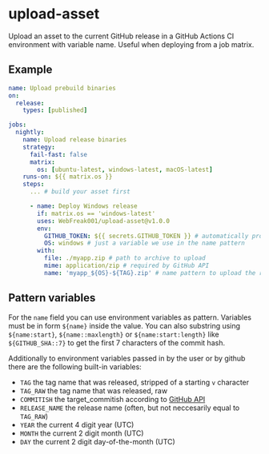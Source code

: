 # upload-asset

Upload an asset to the current GitHub release in a GitHub Actions CI environment with variable name. Useful when deploying from a job matrix.

## Example

```yaml
name: Upload prebuild binaries
on:
  release:
    types: [published]

jobs:
  nightly:
    name: Upload release binaries
    strategy:
      fail-fast: false
      matrix:
        os: [ubuntu-latest, windows-latest, macOS-latest]
    runs-on: ${{ matrix.os }}
    steps:
      ... # build your asset first

      - name: Deploy Windows release
        if: matrix.os == 'windows-latest'
        uses: WebFreak001/upload-asset@v1.0.0
        env:
          GITHUB_TOKEN: ${{ secrets.GITHUB_TOKEN }} # automatically provided by github actions
          OS: windows # just a variable we use in the name pattern
        with:
          file: ./myapp.zip # path to archive to upload
          mime: application/zip # required by GitHub API
          name: 'myapp_${OS}-${TAG}.zip' # name pattern to upload the release as
```

## Pattern variables

For the `name` field you can use environment variables as pattern. Variables must be in form `${name}` inside the value. You can also substring using `${name:start}`, `${name::maxlength}` or `${name:start:length}` like `${GITHUB_SHA::7}` to get the first 7 characters of the commit hash.

Additionally to environment variables passed in by the user or by github there are the following built-in variables:

- `TAG` the tag name that was released, stripped of a starting `v` character
- `TAG_RAW` the tag name that was released, raw
- `COMMITISH` the target_commitish according to [GitHub API](https://developer.github.com/v3/repos/releases/#get-a-single-release)
- `RELEASE_NAME` the release name (often, but not neccesarily equal to `TAG_RAW`)
- `YEAR` the current 4 digit year (UTC)
- `MONTH` the current 2 digit month (UTC)
- `DAY` the current 2 digit day-of-the-month (UTC)
